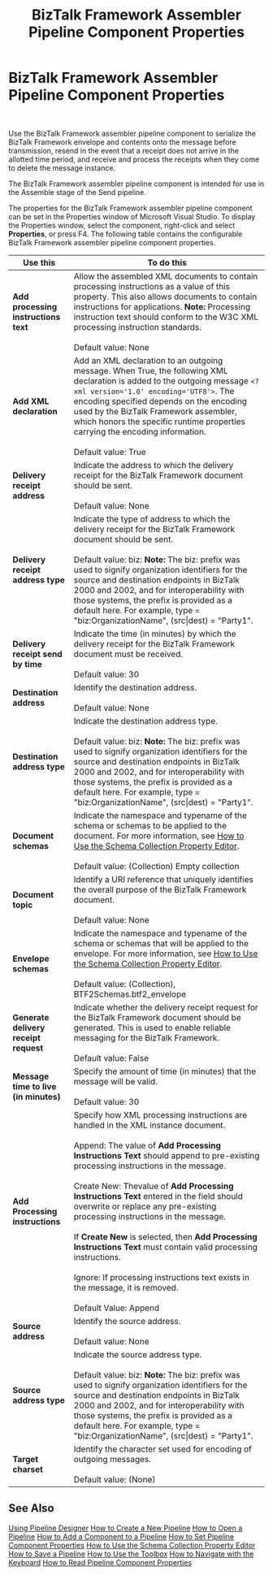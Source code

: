 ﻿---
title: BizTalk Framework Assembler Pipeline Component Properties
TOCTitle: BizTalk Framework Assembler Pipeline Component Properties
ms:assetid: 00179f6d-75ba-4cac-9136-dd1c1b2c05bf
ms:mtpsurl: https://msdn.microsoft.com/library/Aa546729(v=BTS.80)
ms:contentKeyID: 51525834
ms.date: 08/30/2017
mtps_version: v=BTS.80
f1_keywords:
- Microsoft.BizTalk.Component.BTFAsmComp
---

# BizTalk Framework Assembler Pipeline Component Properties

 

Use the BizTalk Framework assembler pipeline component to serialize the BizTalk Framework envelope and contents onto the message before transmission, resend in the event that a receipt does not arrive in the allotted time period, and receive and process the receipts when they come to delete the message instance.

The BizTalk Framework assembler pipeline component is intended for use in the Assemble stage of the Send pipeline.

The properties for the BizTalk Framework assembler pipeline component can be set in the Properties window of Microsoft Visual Studio. To display the Properties window, select the component, right-click and select **Properties**, or press F4. The following table contains the configurable BizTalk Framework assembler pipeline component properties.

<table>
<thead>
<tr class="header">
<th>Use this</th>
<th>To do this</th>
</tr>
</thead>
<tbody>
<tr class="odd">
<td><strong>Add processing instructions text</strong></td>
<td>Allow the assembled XML documents to contain processing instructions as a value of this property. This also allows documents to contain instructions for applications. <strong>Note:</strong> Processing instruction text should conform to the W3C XML processing instruction standards.<br />
<br />
Default value: None</td>
</tr>
<tr class="even">
<td><strong>Add XML declaration</strong></td>
<td>Add an XML declaration to an outgoing message. When True, the following XML declaration is added to the outgoing message <code>&lt;?xml version='1.0' encoding='UTF8'&gt;</code>. The encoding specified depends on the encoding used by the BizTalk Framework assembler, which honors the specific runtime properties carrying the encoding information.<br />
<br />
Default value: True</td>
</tr>
<tr class="odd">
<td><strong>Delivery receipt address</strong></td>
<td>Indicate the address to which the delivery receipt for the BizTalk Framework document should be sent.<br />
<br />
Default value: None</td>
</tr>
<tr class="even">
<td><strong>Delivery receipt address type</strong></td>
<td>Indicate the type of address to which the delivery receipt for the BizTalk Framework document should be sent.<br />
<br />
Default value: biz: <strong>Note:</strong> The biz: prefix was used to signify organization identifiers for the source and destination endpoints in BizTalk 2000 and 2002, and for interoperability with those systems, the prefix is provided as a default here. For example, type = &quot;biz:OrganizationName&quot;, (src|dest) = &quot;Party1&quot;.</td>
</tr>
<tr class="odd">
<td><strong>Delivery receipt send by time</strong></td>
<td>Indicate the time (in minutes) by which the delivery receipt for the BizTalk Framework document must be received.<br />
<br />
Default value: 30</td>
</tr>
<tr class="even">
<td><strong>Destination address</strong></td>
<td>Identify the destination address.<br />
<br />
Default value: None</td>
</tr>
<tr class="odd">
<td><strong>Destination address type</strong></td>
<td>Indicate the destination address type.<br />
<br />
Default value: biz: <strong>Note:</strong> The biz: prefix was used to signify organization identifiers for the source and destination endpoints in BizTalk 2000 and 2002, and for interoperability with those systems, the prefix is provided as a default here. For example, type = &quot;biz:OrganizationName&quot;, (src|dest) = &quot;Party1&quot;.</td>
</tr>
<tr class="even">
<td><strong>Document schemas</strong></td>
<td>Indicate the namespace and typename of the schema or schemas to be applied to the document. For more information, see <a href="https://msdn.microsoft.com/library/aa559127(v=bts.80)">How to Use the Schema Collection Property Editor</a>.<br />
<br />
Default value: (Collection) Empty collection</td>
</tr>
<tr class="odd">
<td><strong>Document topic</strong></td>
<td>Identify a URI reference that uniquely identifies the overall purpose of the BizTalk Framework document.<br />
<br />
Default value: None</td>
</tr>
<tr class="even">
<td><strong>Envelope schemas</strong></td>
<td>Indicate the namespace and typename of the schema or schemas that will be applied to the envelope. For more information, see <a href="https://msdn.microsoft.com/library/aa559127(v=bts.80)">How to Use the Schema Collection Property Editor</a>.<br />
<br />
Default value: (Collection), BTF2Schemas.btf2_envelope</td>
</tr>
<tr class="odd">
<td><strong>Generate delivery receipt request</strong></td>
<td>Indicate whether the delivery receipt request for the BizTalk Framework document should be generated. This is used to enable reliable messaging for the BizTalk Framework.<br />
<br />
Default value: False</td>
</tr>
<tr class="even">
<td><strong>Message time to live (in minutes)</strong></td>
<td>Specify the amount of time (in minutes) that the message will be valid.<br />
<br />
Default value: 30</td>
</tr>
<tr class="odd">
<td><strong>Add Processing instructions</strong></td>
<td>Specify how XML processing instructions are handled in the XML instance document.<br />
<br />
Append: The value of <strong>Add Processing Instructions Text</strong> should append to pre-existing processing instructions in the message.<br />
<br />
Create New: Thevalue of <strong>Add Processing Instructions Text</strong> entered in the field should overwrite or replace any pre-existing processing instructions in the message.<br />
<br />
If <strong>Create New</strong> is selected, then <strong>Add Processing Instructions Text</strong> must contain valid processing instructions.<br />
<br />
Ignore: If processing instructions text exists in the message, it is removed.<br />
<br />
Default Value: Append</td>
</tr>
<tr class="even">
<td><strong>Source address</strong></td>
<td>Identify the source address.<br />
<br />
Default value: None</td>
</tr>
<tr class="odd">
<td><strong>Source address type</strong></td>
<td>Indicate the source address type.<br />
<br />
Default value: biz: <strong>Note:</strong> The biz: prefix was used to signify organization identifiers for the source and destination endpoints in BizTalk 2000 and 2002, and for interoperability with those systems, the prefix is provided as a default here. For example, type = &quot;biz:OrganizationName&quot;, (src|dest) = &quot;Party1&quot;.</td>
</tr>
<tr class="even">
<td><strong>Target charset</strong></td>
<td>Identify the character set used for encoding of outgoing messages.<br />
<br />
Default value: (None)</td>
</tr>
</tbody>
</table>


## See Also

[Using Pipeline Designer](https://msdn.microsoft.com/library/aa578392\(v=bts.80\))  
[How to Create a New Pipeline](https://msdn.microsoft.com/library/aa578387\(v=bts.80\))  
[How to Open a Pipeline](https://msdn.microsoft.com/library/aa561730\(v=bts.80\))  
[How to Add a Component to a Pipeline](https://msdn.microsoft.com/library/aa560652\(v=bts.80\))  
[How to Set Pipeline Component Properties](https://msdn.microsoft.com/library/aa559409\(v=bts.80\))  
[How to Use the Schema Collection Property Editor](https://msdn.microsoft.com/library/aa559127\(v=bts.80\))  
[How to Save a Pipeline](https://msdn.microsoft.com/library/aa561936\(v=bts.80\))  
[How to Use the Toolbox](https://msdn.microsoft.com/library/aa560943\(v=bts.80\))  
[How to Navigate with the Keyboard](https://msdn.microsoft.com/library/aa559415\(v=bts.80\))  
[How to Read Pipeline Component Properties](https://msdn.microsoft.com/library/aa547568\(v=bts.80\))

